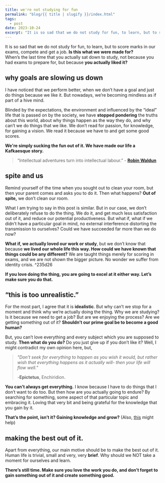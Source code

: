 ```yaml
---
title: we're not studying for fun 
permalink: "blog/{{ title | slugify }}/index.html"
tags:
  - post
date: 2023-10-24
excerpt: "It is so sad that we do not study for fun, to learn, but to score marks in our exams, compete and get a job. Is this what we were made for?"
---
```

It is so sad that we do not study for fun, to learn, but to score marks in our exams, compete and get a job. **Is this what we were made for?**  
When’s the last time that you actually sat down to study, not because you had exams to prepare for, but because **you actually liked it?**

## why goals are slowing us down

I have noticed that we perform better, when we don’t have a goal and just do things because we like it. But nowadays, we’re becoming mindless as if part of a hive mind.

Blinded by the expectations, the environment and influenced by the “ideal” life that is passed on by the society, we have **stopped pondering** the truths about this world, about why things happen as the way they do, and why can’t we do things that we like. We don’t read for passion, for knowledge, for gaining a vision. We read it because we have to and get some good scores.

**We're simply sucking the fun out of it. We have made our life a Kafkaesque story.**

> “Intellectual adventures turn into intellectual labour.” 
>- **[Robin Waldun](https://open.substack.com/pub/amugofinsights/p/how-schools-trained-us-to-hate-reading?r=2wqx7m&utm_campaign=post&utm_medium=web)**

## spite and us

Remind yourself of the time when you sought out to clean your room, but then your parent comes and asks you to do it. Then what happens? **Out of spite,** we don’t clean our room.

What I am trying to say in this post is similar. But in our case, we don’t deliberately refuse to do the thing. We do it, and get much less satisfaction out of it, and reduce our potential productiveness. But what if, what if we didn’t have a particular goal in mind, no external interference distorting the transmission to ourselves? Could we have succeeded far more than we do now?

**What if, we actually loved our work or study**, but we don’t know that because **we lived our whole life this way. How could we have known that things could be any different?** We are taught things merely for scoring in exams, and we are not shown the bigger picture. No wonder we suffer from identity crisis. ^235d26

**If you love doing the thing, you are going to excel at it either way. Let’s make sure you do that.**

## “this is too unrealistic.”

For the most part, I agree that it is **idealistic**. But why can’t we stop for a moment and think why we’re actually doing the thing. Why we are studying? Is it because we need to get a job? But are we enjoying the process? Are we getting something out of it? **Shouldn’t our prime goal be to become a good human?**

But, you can’t love everything and every subject which you are supposed to study. **Then what do you do?** Do you just give up if you don’t like it? Well, I might contradict my own opinion here, but,

> _"Don't seek for everything to happen as you wish it would, but rather wish that everything happens as it actually will- then your life will flow well."_
> 
> -**Epictetus**, Enchiridion.

**You can’t always get everything.** I know because I have to do things that I don’t want to do too. But then how are you actually going to endure? By searching for something, some aspect of that particular topic and embracing it. Loving that very bit and being grateful for the knowledge that you gain by it.

**That’s the point, isn’t it? Gaining knowledge and grow?** (Also, [this](https://www.oxford-royale.com/articles/10-ways-fun-study/) might help)

## making the best out of it.

Apart from everything, our main motive should be to make the best out of it. Human life is trivial, small and very, very **brief**. Why should we NOT take a moment for ourselves and learn.

**There’s still time. Make sure you love the work you do, and don’t forget to gain something out of it and create something good.**